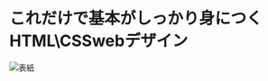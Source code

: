 #  これだけで基本がしっかり身につくHTML\CSSwebデザイン

![表紙](https://www.seshop.com/static/images/product/24681/L.png)

